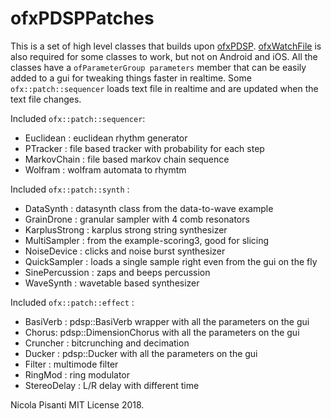 ofxPDSPPatches
=====================================

This is a set of high level classes that builds upon [ofxPDSP](https://github.com/npisanti/ofxPDSP).  [ofxWatchFile](https://github.com/nariakiiwatani/ofxWatchFile.git) is also required for some classes to work, but not on Android and iOS. All the classes have a `ofParameterGroup parameters` member that can be easily added to a gui for tweaking things faster in realtime. Some `ofx::patch::sequencer` loads text file in realtime and are updated when the text file changes.

Included `ofx::patch::sequencer`:
- Euclidean : euclidean rhythm generator
- PTracker : file based tracker with probability for each step
- MarkovChain : file based markov chain sequence
- Wolfram : wolfram automata to rhymtm
   
Included `ofx::patch::synth` :
- DataSynth : datasynth class from the data-to-wave example
- GrainDrone : granular sampler with 4 comb resonators
- KarplusStrong : karplus strong string synthesizer
- MultiSampler : from the example-scoring3, good for slicing
- NoiseDevice : clicks and noise burst synthesizer
- QuickSampler : loads a single sample right even from the gui on the fly
- SinePercussion : zaps and beeps percussion
- WaveSynth : wavetable based synthesizer

Included `ofx::patch::effect` :
- BasiVerb : pdsp::BasiVerb wrapper with all the parameters on the gui
- Chorus: pdsp::DimensionChorus with all the parameters on the gui
- Cruncher : bitcrunching and decimation
- Ducker : pdsp::Ducker with all the parameters on the gui
- Filter : multimode filter 
- RingMod : ring modulator
- StereoDelay : L/R delay with different time 

Nicola Pisanti MIT License 2018.


